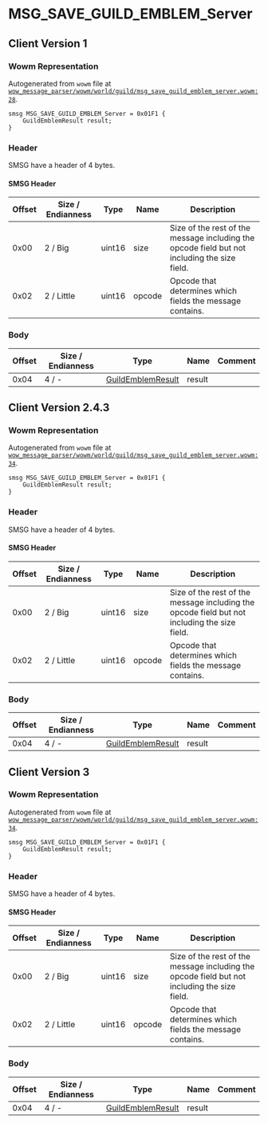 # MSG_SAVE_GUILD_EMBLEM_Server

## Client Version 1

### Wowm Representation

Autogenerated from `wowm` file at [`wow_message_parser/wowm/world/guild/msg_save_guild_emblem_server.wowm:28`](https://github.com/gtker/wow_messages/tree/main/wow_message_parser/wowm/world/guild/msg_save_guild_emblem_server.wowm#L28).
```rust,ignore
smsg MSG_SAVE_GUILD_EMBLEM_Server = 0x01F1 {
    GuildEmblemResult result;
}
```
### Header

SMSG have a header of 4 bytes.

#### SMSG Header

| Offset | Size / Endianness | Type   | Name   | Description |
| ------ | ----------------- | ------ | ------ | ----------- |
| 0x00   | 2 / Big           | uint16 | size   | Size of the rest of the message including the opcode field but not including the size field.|
| 0x02   | 2 / Little        | uint16 | opcode | Opcode that determines which fields the message contains.|

### Body

| Offset | Size / Endianness | Type | Name | Comment |
| ------ | ----------------- | ---- | ---- | ------- |
| 0x04 | 4 / - | [GuildEmblemResult](guildemblemresult.md) | result |  |

## Client Version 2.4.3

### Wowm Representation

Autogenerated from `wowm` file at [`wow_message_parser/wowm/world/guild/msg_save_guild_emblem_server.wowm:34`](https://github.com/gtker/wow_messages/tree/main/wow_message_parser/wowm/world/guild/msg_save_guild_emblem_server.wowm#L34).
```rust,ignore
smsg MSG_SAVE_GUILD_EMBLEM_Server = 0x01F1 {
    GuildEmblemResult result;
}
```
### Header

SMSG have a header of 4 bytes.

#### SMSG Header

| Offset | Size / Endianness | Type   | Name   | Description |
| ------ | ----------------- | ------ | ------ | ----------- |
| 0x00   | 2 / Big           | uint16 | size   | Size of the rest of the message including the opcode field but not including the size field.|
| 0x02   | 2 / Little        | uint16 | opcode | Opcode that determines which fields the message contains.|

### Body

| Offset | Size / Endianness | Type | Name | Comment |
| ------ | ----------------- | ---- | ---- | ------- |
| 0x04 | 4 / - | [GuildEmblemResult](guildemblemresult.md) | result |  |

## Client Version 3

### Wowm Representation

Autogenerated from `wowm` file at [`wow_message_parser/wowm/world/guild/msg_save_guild_emblem_server.wowm:34`](https://github.com/gtker/wow_messages/tree/main/wow_message_parser/wowm/world/guild/msg_save_guild_emblem_server.wowm#L34).
```rust,ignore
smsg MSG_SAVE_GUILD_EMBLEM_Server = 0x01F1 {
    GuildEmblemResult result;
}
```
### Header

SMSG have a header of 4 bytes.

#### SMSG Header

| Offset | Size / Endianness | Type   | Name   | Description |
| ------ | ----------------- | ------ | ------ | ----------- |
| 0x00   | 2 / Big           | uint16 | size   | Size of the rest of the message including the opcode field but not including the size field.|
| 0x02   | 2 / Little        | uint16 | opcode | Opcode that determines which fields the message contains.|

### Body

| Offset | Size / Endianness | Type | Name | Comment |
| ------ | ----------------- | ---- | ---- | ------- |
| 0x04 | 4 / - | [GuildEmblemResult](guildemblemresult.md) | result |  |

